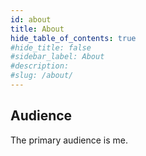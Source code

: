 ```yaml
---
id: about
title: About
hide_table_of_contents: true
#hide_title: false
#sidebar_label: About 
#description: 
#slug: /about/
---
```

## Audience
The primary audience is me.


